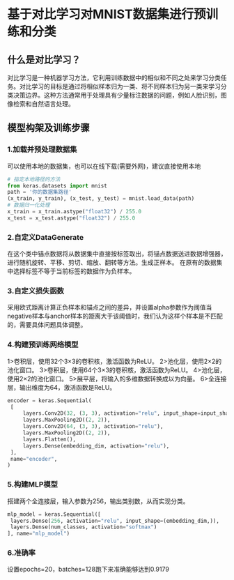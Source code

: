 # 基于对比学习对MNIST数据集进行预训练和分类
## 什么是对比学习？
对比学习是一种机器学习方法，它利用训练数据中的相似和不同之处来学习分类任务。对比学习的目标是通过将相似样本归为一类、将不同样本归为另一类来学习分类决策边界。这种方法通常用于处理具有少量标注数据的问题，例如人脸识别，图像检索和自然语言处理。
## 模型构架及训练步骤
### 1.加载并预处理数据集
   可以使用本地的数据集，也可以在线下载(需要外网)，建议直接使用本地
```python
# 指定本地路径的方法
from keras.datasets import mnist
path = '你的数据集路径'
(x_train, y_train), (x_test, y_test) = mnist.load_data(path)
# 数据归一化处理
x_train = x_train.astype("float32") / 255.0
x_test = x_test.astype("float32") / 255.0
```
### 2.自定义DataGenerate
   在这个类中锚点数据将从数据集中直接按标签取出，将锚点数据送进数据增强器，进行随机旋转、平移、剪切、缩放、翻转等方法。生成正样本。
   在原有的数据集中选择标签不等于当前标签的数据作为负样本。
### 3.自定义损失函数
   采用欧式距离计算正负样本和锚点之间的差异，并设置alpha参数作为阈值当negative样本与anchor样本的距离大于该阈值时，我们认为这样个样本是不匹配的，需要具体问题具体调整。
### 4.构建预训练网络模型
   1>卷积层，使用32个3×3的卷积核，激活函数为ReLU。
   2>池化层，使用2×2的池化窗口。
   3>卷积层，使用64个3×3的卷积核，激活函数为ReLU。
   4>池化层，使用2×2的池化窗口。
   5>展平层，将输入的多维数据转换成以为向量。
   6>全连接层，输出维度为64，激活函数是ReLU。
   ```python
encoder = keras.Sequential(
    [
        layers.Conv2D(32, (3, 3), activation="relu", input_shape=input_shape),
        layers.MaxPooling2D((2, 2)),
        layers.Conv2D(64, (3, 3), activation="relu"),
        layers.MaxPooling2D((2, 2)),
        layers.Flatten(),
        layers.Dense(embedding_dim, activation="relu"),
    ],
    name="encoder",
)
```
### 5.构建MLP模型
   搭建两个全连接层，输入参数为256，输出类别数，从而实现分类。
   ```python
mlp_model = keras.Sequential([
    layers.Dense(256, activation="relu", input_shape=(embedding_dim,)),
    layers.Dense(num_classes, activation="softmax")
], name="mlp_model")
```
### 6.准确率
   设置epochs=20，batches=128跑下来准确能够达到0.9179

